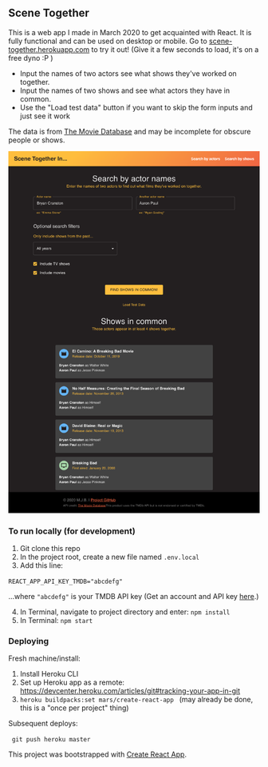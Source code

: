 ## Scene Together
This is a web app I made in March 2020 to get acquainted with React. It is fully functional and can be used on desktop or mobile. Go to [scene-together.herokuapp.com](http://scene-together/herokuapp.com) to try it out! (Give it a few seconds to load, it's on a free dyno :P ) 

* Input the names of two actors see what shows they've worked on together.
* Input the names of two shows and see what actors they have in common.
* Use the "Load test data" button if you want to skip the form inputs and just see it work 

The data is from [The Movie Database](http://themoviedb.org) and may be incomplete for obscure people or shows.

![alt text](screenshots/scene-together2020.png "Screenshot of 'Scene Together' app on desktop")


### To run locally (for development)
1. Git clone this repo 
2. In the project root, create a new file named ```.env.local ```
3. Add this line: 

```REACT_APP_API_KEY_TMDB="abcdefg"```

...where ```"abcdefg"``` is your TMDB API key (Get an account and API key [here](https://developers.themoviedb.org/3/getting-started/introduction).)

4. In Terminal, navigate to project directory and enter: ```npm install```
5. In Terminal: ```npm start```

### Deploying
Fresh machine/install:

1. Install Heroku CLI
2. Set up Heroku app as a remote: https://devcenter.heroku.com/articles/git#tracking-your-app-in-git
3. ```heroku buildpacks:set mars/create-react-app ``` (may already be done, this is a "once per project" thing)

Subsequent deploys:

``` git push heroku master```

This project was bootstrapped with [Create React App](https://github.com/facebook/create-react-app).
